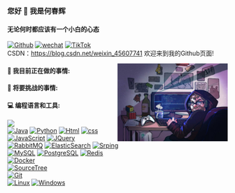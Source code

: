 ### 您好 👋 我是何春辉
#### 无论何时都应该有一个小白的心态
[![Github](https://img.shields.io/badge/GitHub-100000?style=for-the-badge&logo=github&logoColor=white)](https://github.com/hechunhuis)
[![wechat](https://img.shields.io/badge/WeChat-07C160?style=for-the-badge&logo=wechat&logoColor=white)](https://github.com/hechunhuis/hechunhuis/blob/main/wechat.jpg)
[![TikTok](https://img.shields.io/badge/TikTok-000000?style=for-the-badge&logo=tiktok&logoColor=white)](https://github.com/hechunhuis/hechunhuis/blob/main/tiktok.jpg)
<br />
CSDN：https://blog.csdn.net/weixin_45607741
欢迎来到我的Github页面! 

<img align="right" alt="主页图" src="https://github.com/hechunhuis/hechunhuis/blob/main/psc.jpg" width="50%" height="auto" />

#### 🌱 我目前正在做的事情:



#### :muscle: 将要挑战的事情:



#### :computer: 编程语言和工具:

<p>
	<img width="50%" align="right" src="https://github-readme-stats.vercel.app/api?username=hechunhuis&show_icons=true&hide_border=true" />

[![Java](https://img.shields.io/badge/Java-ED8B00?style=for-the-badge&logo=java&logoColor=white)]()
[![Python](https://img.shields.io/badge/Python-3776AB?style=for-the-badge&logo=python&logoColor=white)]()
[![Html](https://img.shields.io/badge/HTML-239120?style=for-the-badge&logo=html5&logoColor=white)]()
[![css](https://img.shields.io/badge/CSS-239120?&style=for-the-badge&logo=css3&logoColor=white)]()
[![JavaScript](https://img.shields.io/badge/JavaScript-F7DF1E?style=for-the-badge&logo=JavaScript&logoColor=white)]()
[![JQuery](https://img.shields.io/badge/jQuery-0769AD?style=for-the-badge&logo=jquery&logoColor=white)]()
<br />
[![RabbitMQ](https://img.shields.io/badge/rabbitmq-%23FF6600.svg?&style=for-the-badge&logo=rabbitmq&logoColor=white)]()
[![ElasticSearch](https://img.shields.io/badge/-ElasticSearch-005571?style=for-the-badge&logo=elasticsearch)]()
[![Srping](https://img.shields.io/badge/Spring-6DB33F?style=for-the-badge&logo=spring&logoColor=white)]()
<br />
[![MySQL](https://img.shields.io/badge/MySQL-00000F?style=for-the-badge&logo=mysql&logoColor=white)]()
[![PostgreSQL](https://img.shields.io/badge/redis-%23DD0031.svg?&style=for-the-badge&logo=redis&logoColor=white)]()
[![Redis](https://img.shields.io/badge/PostgreSQL-316192?style=for-the-badge&logo=postgresql&logoColor=white)]()
<br />
[![Docker](https://img.shields.io/badge/docker-%230db7ed.svg?style=for-the-badge&logo=docker&logoColor=white)]()
<br />
[![SourceTree](https://img.shields.io/badge/Sourcetree-0052CC?style=for-the-badge&logo=Sourcetree&logoColor=white)]()
<br />
[![Git](https://img.shields.io/badge/GIT-E44C30?style=for-the-badge&logo=git&logoColor=white)]()
<br />
[![Linux](https://img.shields.io/badge/Linux-FCC624?style=for-the-badge&logo=linux&logoColor=black)]()
[![Windows](https://img.shields.io/badge/Windows-0078D6?style=for-the-badge&logo=windows&logoColor=white)]()
</p>
